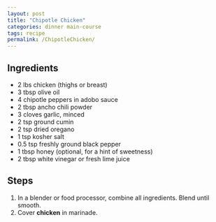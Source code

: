 ```yaml
---
layout: post
title: "Chipotle Chicken"
categories: dinner main-course
tags: recipe
permalink: /ChipotleChicken/
---
```


## Ingredients

- 2 lbs chicken (thighs or breast)
- 3 tbsp olive oil
- 4 chipotle peppers in adobo sauce
- 2 tbsp ancho chili powder
- 3 cloves garlic, minced
- 2 tsp ground cumin
- 2 tsp dried oregano
- 1 tsp kosher salt
- 0.5 tsp freshly ground black pepper
- 1 tbsp honey (optional, for a hint of sweetness)
- 2 tbsp white vinegar or fresh lime juice

## Steps

1. In a blender or food processor, combine all ingredients. Blend until smooth.
2. Cover **chicken** in marinade.
